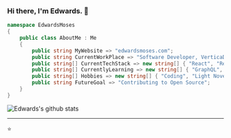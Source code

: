 ### Hi there, I'm Edwards. 👋

<!--
**edwardsmoses/edwardsmoses** is a ✨ _special_ ✨ repository because its `README.md` (this file) appears on your GitHub profile.

Here are some ideas to get you started:

- 🔭 I’m currently working on ...
- 🌱 I’m currently learning ...
- 👯 I’m looking to collaborate on ...
- 🤔 I’m looking for help with ...
- 💬 Ask me about ...
- 📫 How to reach me: ...
- 😄 Pronouns: ...
- ⚡ Fun fact: ...
-->

``` C#
namespace EdwardsMoses
{
    public class AboutMe : Me
    {
        public string MyWebsite => "edwardsmoses.com";
        public string CurrentWorkPlace => "Software Developer, VerticaDev";
        public string[] CurrentTechStack => new string[] { "React", "ReactNative", "GatbsyJs", "NextJS", "C#", ".NET Core", "Azure", "Firebase", "Google Cloud Functions", "AWS  Amplify", "EVA UI" };
        public string[] CurrentlyLearning => new string[] { "GraphQL", "Blazor", "AWS"};
        public string[] Hobbies => new string[] { "Coding", "Light Novels" };
        public string FutureGoal => "Contributing to Open Source";
    }
}

```

![Edwards's github stats](https://github-readme-stats.vercel.app/api?username=edwardsmoses&count_private=true)

---
⭐️ 
